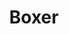 ---
title: Boxer
crosslinks:
- TheseFuckingAccounts
- gaming
- PuppySmiles
- livven
- videos
- puppy101
- ChildrenFallingOver
---